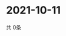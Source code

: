 # 2021-10-11
  共 0条

  <!-- BEGIN -->
  <!-- 最后更新时间Mon Oct 11 2021 17:10:39 GMT+0000 (Coordinated Universal Time) -->
  
  <!-- END -->
  
  
